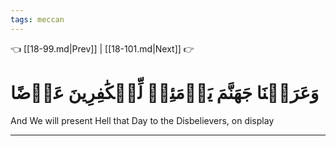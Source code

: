```yaml
---
tags: meccan
---
```


👈 [[18-99.md|Prev]] | [[18-101.md|Next]] 👉

# وَعَرَضۡنَا جَهَنَّمَ يَوۡمَئِذٖ لِّلۡكَٰفِرِينَ عَرۡضًا

And We will present Hell that Day to the Disbelievers, on display

---

